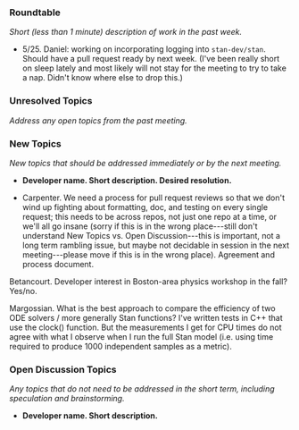 ### Roundtable
_Short (less than 1 minute) description of work in the past week._

- 5/25. Daniel: working on incorporating logging into `stan-dev/stan`. Should have a pull request ready by next week. (I've been really short on sleep lately and most likely will not stay for the meeting to try to take a nap. Didn't know where else to drop this.)


### Unresolved Topics
_Address any open topics from the past meeting._

### New Topics
_New topics that should be addressed immediately or by the next
meeting._

* __Developer name.  Short description.  Desired resolution.__

- Carpenter.  We need a process for pull request reviews so that we don't wind up fighting about formatting, doc, and testing on every single request;  this needs to be across repos, not just one repo at a time, or we'll all go insane (sorry if this is in the wrong place---still don't understand New Topics vs. Open Discussion---this is important, not a long term rambling issue, but maybe not decidable in session in the next meeting---please move if this is in the wrong place).  Agreement and process document.

Betancourt.  Developer interest in Boston-area physics workshop in the fall? Yes/no.

Margossian. What is the best approach to compare the efficiency of two ODE solvers / more generally Stan functions? I've written tests in C++ that use the clock() function. But the measurements I get for CPU times do not agree with what I observe when I run the full Stan model (i.e. using time required to produce 1000 independent samples as a metric).

### Open Discussion Topics
_Any topics that do not need to be addressed in the short term,
including speculation and brainstorming._

* __Developer name.  Short description.__



